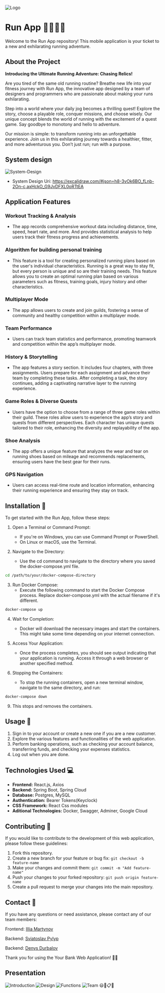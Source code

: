 ![Logo](https://cdn.dribbble.com/users/352658/screenshots/2908467/cz_olympic-run_gif.gif)

# Run App 🏃‍♂️🏃‍♀️

Welcome to the Run App repository! This mobile application is your ticket to a new and exhilarating running adventure.

## About the Project

**Introducing the Ultimate Running Adventure: Chasing Relics!**

Are you tired of the same old running routine? Breathe new life into your fitness journey with Run App, the innovative app designed by a team of designers and programmers who are passionate about making your runs exhilarating.

Step into a world where your daily jog becomes a thrilling quest! Explore the story, choose a playable role, conquer missions, and choose wisely. Our unique concept blends the world of running with the excitement of a quest game. Say goodbye to monotony and hello to adventure.

Our mission is simple: to transform running into an unforgettable experience. Join us in this exhilarating journey towards a healthier, fitter, and more adventurous you. Don’t just run; run with a purpose.

## System design 

![System-Design](img\5.png)

- System Design Uri: https://excalidraw.com/#json=h8-3vOk6BO_fLnb-2On-c,axHckO_G9JvDFXL0oRTtEA

## Application Features

### Workout Tracking & Analysis
- The app records comprehensive workout data including distance, time, speed, heart rate, and more. And provides statistical analysis to help users track their fitness progress and achievements.

### Algorithm for building personal training
- This feature is a tool for creating personalized running plans based on the user's individual characteristics. Running is a great way to stay fit, but every person is unique and so are their training needs. This feature allows you to create an optimal running plan based on various parameters such as fitness, training goals, injury history and other characteristics.

### Multiplayer Mode
- The app allows users to create and join guilds, fostering a sense of community and healthy competition within a multiplayer mode.

### Team Performance
- Users can track team statistics and performance, promoting teamwork and competition within the app’s multiplayer mode.

### History & Storytelling
- The app features a story section. It includes four chapters, with three assignments. Users prepare for each assignment and advance their team by completing these tasks. After completing a task, the story continues, adding a captivating narrative layer to the running experience.

### Game Roles & Diverse Quests
- Users have the option to choose from a range of three game roles within their guild. These roles allow users to experience the app’s story and quests from different perspectives. Each character has unique quests tailored to their role, enhancing the diversity and replayability of the app.

### Shoe Analysis
- The app offers a unique feature that analyzes the wear and tear on running shoes based on mileage and recommends replacements, ensuring users have the best gear for their runs.

### GPS Navigation
- Users can access real-time route and location information, enhancing their running experience and ensuring they stay on track.

## Installation 🏁

To get started with the Run App, follow these steps:

1. Open a Terminal or Command Prompt:
   - If you're on Windows, you can use Command Prompt or PowerShell.
   - On Linux or macOS, use the Terminal.

2. Navigate to the Directory:
   - Use the cd command to navigate to the directory where you saved the docker-compose.yml file.
```bash
cd /path/to/your/docker-compose-directory
```

3. Run Docker Compose:
   - Execute the following command to start the Docker Compose process. Replace docker-compose.yml with the actual filename if it's different.
```bash
docker-compose up
```

4. Wait for Completion:
   - Docker will download the necessary images and start the containers. This might take some time depending on your internet connection.

6. Access Your Application:
   - Once the process completes, you should see output indicating that your application is running. Access it through a web browser or another specified method.

8. Stopping the Containers:
   - To stop the running containers, open a new terminal window, navigate to the same directory, and run:
```bash
docker-compose down
```

9. This stops and removes the containers.

## Usage 📝

1. Sign in to your account or create a new one if you are a new customer.
2. Explore the various features and functionalities of the web application.
3. Perform banking operations, such as checking your account balance, transferring funds, and checking your expenses statistics.
4. Log out when you are done.

## Technologies Used 💻

- **Frontend:** React.js, Axios
- **Backend:** Spring Boot, Spring Cloud
- **Database:** Postgres, MySQL
- **Authentication:** Bearer Tokens(Keyclock)
- **CSS Framework:** React Css modules
- **Aditional Technologies:** Docker, Swagger, Adminer, Google Cloud


## Contributing 🤝

If you would like to contribute to the development of this web application, please follow these guidelines:

1. Fork this repository.
2. Create a new branch for your feature or bug fix: `git checkout -b feature-name`
3. Make your changes and commit them: `git commit -m "Add feature-name"`
4. Push your changes to your forked repository: `git push origin feature-name`
5. Create a pull request to merge your changes into the main repository.

## Contact 📧

If you have any questions or need assistance, please contact any of our team members:

Frontend: [Illia Martynov](https://www.linkedin.com/in/illia-martynov-335800283/)

Backend: [Sviatoslav Pylyp](https://www.linkedin.com/in/denpool/)

Backend: [Denys Durbalov](https://www.linkedin.com/in/denpool/)


Thank you for using the Your Bank Web Application! 💼🌐


## Presentation

![Introduction](img\1.png)
![Design](img\2.png)
![Functions](img\3.png)
![Team](img\4.png) 😃🎨📋👥
